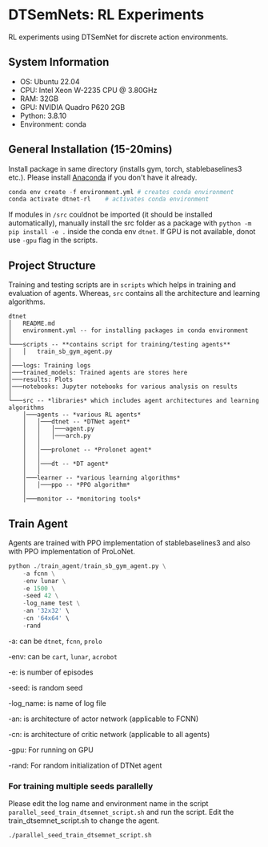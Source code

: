 # DTSemNets: RL Experiments
RL experiments using DTSemNet for discrete action environments.



## System Information
- OS: Ubuntu 22.04
- CPU: Intel Xeon W-2235 CPU @ 3.80GHz
- RAM: 32GB
- GPU: NVIDIA Quadro P620 2GB
- Python: 3.8.10
- Environment: conda


## General Installation (15-20mins)
Install package in same directory (installs gym, torch, stablebaselines3 etc.). Please install [Anaconda](https://docs.anaconda.com/free/anaconda/install/index.html) if you don't have it already. 
```python 
conda env create -f environment.yml # creates conda environment
conda activate dtnet-rl    # activates conda environment
```

If modules in `/src` couldnot be imported (it should be installed automatically), manually install the src folder as a package with `python -m pip install -e .` inside the conda env `dtnet`. If GPU is not available, donot use `-gpu` flag in the scripts. 



## Project Structure
Training and testing scripts are in `scripts` which helps in training and evaluation of agents. Whereas, `src` contains all the architecture and learning algorithms.

```
dtnet
│   README.md
│   environment.yml -- for installing packages in conda environment    
│
└───scripts -- **contains script for training/testing agents**
│   │   train_sb_gym_agent.py 
│   
│───logs: Training logs
│───trained_models: Trained agents are stores here
│───results: Plots 
│───notebooks: Jupyter notebooks for various analysis on results
│   
└───src -- *libraries* which includes agent architectures and learning algorithms
    │───agents -- *various RL agents*
    │   │───dtnet -- *DTNet agent*
    │   │   │───agent.py
    │   │   │───arch.py
    │   │ 
    │   │───prolonet -- *Prolonet agent*
    │   │  
    │   │───dt -- *DT agent*
    │   │
    │───learner -- *various learning algorithms*
    │   │───ppo -- *PPO algorithm*
    │
    │───monitor -- *monitoring tools*

```


## Train Agent
Agents are trained with PPO implementation of stablebaselines3 and also with PPO implementation of ProLoNet.

```python
python ./train_agent/train_sb_gym_agent.py \
    -a fcnn \
    -env lunar \
    -e 1500 \
    -seed 42 \
    -log_name test \
    -an '32x32' \
    -cn '64x64' \
    -rand
```

-a: can be `dtnet`, `fcnn`, `prolo`

-env: can be `cart`, `lunar`, `acrobot`

-e: is number of episodes

-seed: is random seed

-log_name: is name of log file

-an: is architecture of actor network (applicable to FCNN)

-cn: is architecture of critic network (applicable to all agents)

-gpu: For running on GPU

-rand: For random initialization of DTNet agent

### For training multiple seeds parallelly
Please edit the log name and environment name in the script `parallel_seed_train_dtsemnet_script.sh` and run the script. Edit the train_dtsemnet_script.sh to change the agent.
```bash
./parallel_seed_train_dtsemnet_script.sh
```



